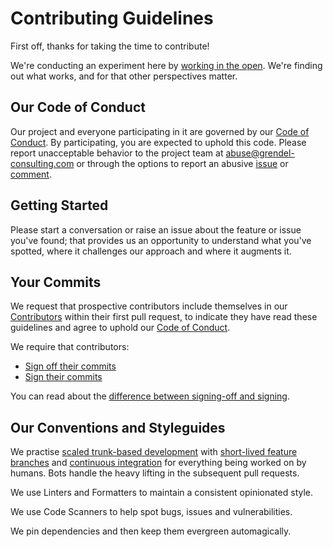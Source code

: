 # Contributing Guidelines

First off, thanks for taking the time to contribute!

We're conducting an experiment here by
[working in the open](https://visitmy.website/2020/01/25/blogging-working-open/). We're finding
out what works, and for that other perspectives matter.

## Our Code of Conduct

Our project and everyone participating in it are governed by our
[Code of Conduct](CODE_OF_CONDUCT.md). By participating, you are expected to
uphold this code. Please report unacceptable behavior to the project team at
[abuse@grendel-consulting.com][contact] or through the options to report an abusive
[issue](https://docs.github.com/en/github/building-a-strong-community/reporting-abuse-or-spam#reporting-an-issue-or-pull-request)
or
[comment](https://docs.github.com/en/github/building-a-strong-community/reporting-abuse-or-spam#reporting-a-comment).

## Getting Started

Please start a conversation or raise an issue about the feature or issue you've 
found; that provides us an opportunity to understand what you've spotted, where 
it challenges our approach and where it augments it.

## Your Commits

We request that prospective contributors include themselves in our [Contributors](../CONTRIBUTORS.md)
within their first pull request, to indicate they have read these guidelines and
agree to uphold our [Code of Conduct](CODE_OF_CONDUCT.md).

We require that contributors:

- [Sign off their commits](https://docs.github.com/en/repositories/managing-your-repositorys-settings-and-features/managing-repository-settings/managing-the-commit-signoff-policy-for-your-repository#about-commit-signoffs)
- [Sign their commits](https://docs.github.com/en/authentication/managing-commit-signature-verification/signing-commits)

You can read about the [difference between signing-off and signing](https://medium.com/@MarkEmeis/git-commit-signoff-vs-signing-9f37ee272b14).

## Our Conventions and Styleguides

We practise [scaled trunk-based development](https://trunkbaseddevelopment.com/) with
[short-lived feature branches](https://trunkbaseddevelopment.com/short-lived-feature-branches/)
and [continuous integration](https://trunkbaseddevelopment.com/continuous-integration/)
for everything being worked on by humans. Bots handle the heavy lifting in the
subsequent pull requests.

We use Linters and Formatters to maintain a consistent opinionated style.

We use Code Scanners to help spot bugs, issues and vulnerabilities.

We pin dependencies and then keep them evergreen automagically.

[contact]: mailto:abuse@grendel-consulting.com